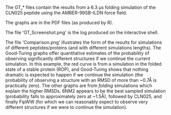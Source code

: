 The GT_* files contain the results from a 6.3 μs folding simulation of the CLN025 peptide using the AMBER-99SB-ILDN force field. 

The graphs are in the PDF files (as produced by R). 

The file 'GT_Screenshot.png' is the log produced on the interactive shell.

The file 'Comparison.png' illustrates the form of the results for simulations of different peptides/proteins (and with different simulations lengths). The Good-Turing graphs offer quantitative estimates of the probability of observing significantly different structures if we continue the current simulation. In this example, the red curve is from a simulation in the folded state of a stable protein (ROP), and Good-Turing shows that nothing dramatic is expected to happen if we continue the simulation (the probability of observing a structure with an RMSD of more than ~0.7Å is practically zero). The other graphs are from _folding_ simulations which explain the higher RMSDs. 6NM2 appears to be the best sampled simulation (probability falls to approximately zero at ~1.5Å), followed by CLN025, and finally FipWW (for which we can reasonably expect to observe very different structures if we were to continue the simulation).

